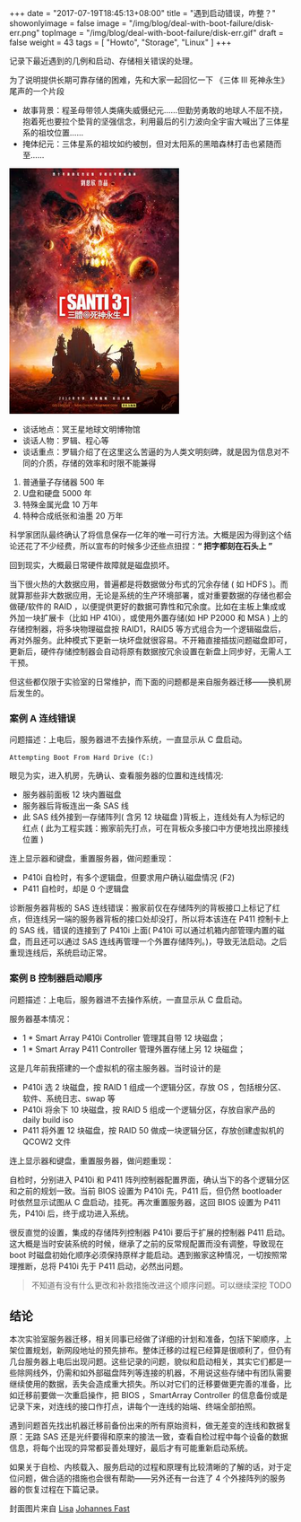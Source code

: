 +++
date = "2017-07-19T18:45:13+08:00"
title = "遇到启动错误，咋整？"
showonlyimage = false
image = "/img/blog/deal-with-boot-failure/disk-err.png"
topImage = "/img/blog/deal-with-boot-failure/disk-err.gif"
draft = false
weight = 43
tags = [ "Howto", "Storage", "Linux" ]
+++

记录下最近遇到的几例和启动、存储相关错误的处理。
<!--more-->

为了说明提供长期可靠存储的困难，先和大家一起回忆一下 《三体 Ⅲ 死神永生》尾声的一个片段  

- 故事背景：程圣母带领人类痛失威慑纪元……但勤劳勇敢的地球人不屈不挠，抱着死也要拉个垫背的坚强信念，利用最后的引力波向全宇宙大喊出了三体星系的祖坟位置……  
- 掩体纪元：三体星系的祖坟如约被刨，但对太阳系的黑暗森林打击也紧随而至……

<img alt="三体 Ⅲ 死神永生" src="/img/blog/deal-with-boot-failure/santi-3.jpg" class="img-responsive">

* 谈话地点：冥王星地球文明博物馆
* 谈话人物：罗辑、程心等
* 谈话重点：罗辑介绍了在这里这么苦逼的为人类文明刻碑，就是因为信息对不同的介质，存储的效率和时限不能兼得

1. 普通量子存储器 500 年
2. U盘和硬盘 5000 年
3. 特殊金属光盘 10 万年
4. 特种合成纸张和油墨 20 万年

科学家团队最终确认了将信息保存一亿年的唯一可行方法。大概是因为得到这个结论还花了不少经费，所以宣布的时候多少还些点扭捏：**“ 把字都刻在石头上 ”**

回到现实，大概最日常硬件故障就是磁盘损坏。

当下很火热的大数据应用，普遍都是将数据做分布式的冗余存储 ( 如 HDFS )。而就算那些非大数据应用，无论是系统的生产环境部署，或对重要数据的存储也都会做硬/软件的 RAID ，以便提供更好的数据可靠性和冗余度。比如在主板上集成或外加一块扩展卡（比如 HP 410i），或使用外置存储(如 HP P2000 和 MSA ) 上的存储控制器，将多块物理磁盘按 RAID1，RAID5 等方式组合为一个逻辑磁盘后，再对外服务。此种模式下更新一块坏盘就很容易。不开箱直接插拔问题磁盘即可，更新后，硬件存储控制器会自动将原有数据按冗余设置在新盘上同步好，无需人工干预。

但这些都仅限于实验室的日常维护，而下面的问题都是来自服务器迁移——换机房后发生的。

### 案例 A 连线错误

问题描述：上电后，服务器进不去操作系统，一直显示从 C 盘启动。
```
Attempting Boot From Hard Drive (C:)
```
眼见为实，进入机房，先确认、查看服务器的位置和连线情况:

- 服务器前面板 12 块内置磁盘
- 服务器后背板连出一条 SAS 线
- 此 SAS 线外接到一存储阵列( 含另 12 块磁盘 )背板上，连线处有人为标记的红点
  ( 此为工程实践：搬家前先打点，可在背板众多接口中方便地找出原接线位置 )

连上显示器和键盘，重置服务器，做问题重现：

- P410i 自检时，有多个逻辑盘，但要求用户确认磁盘情况 (F2)
- P411 自检时，却是 0 个逻辑盘

诊断服务器背板的 SAS 连线错误：搬家前仅在存储阵列的背板接口上标记了红点，但连线另一端的服务器背板的接口处却没打，所以将本该连在 P411 控制卡上的 SAS 线，错误的连接到了 P410i 上面( P410i 可以通过机箱内部管理内置的磁盘，而且还可以通过 SAS 连线再管理一个外置存储阵列。)，导致无法启动。之后重现连线后，系统启动正常。

### 案例 B 控制器启动顺序

问题描述：上电后，服务器进不去操作系统，一直显示从 C 盘启动。

服务器基本情况：

-  1 * Smart Array P410i Controller 管理其自带 12 块磁盘；
-  1 * Smart Array P411 Controller 管理外置存储上另 12 块磁盘；

这是几年前我搭建的一个虚拟机的宿主服务器。当时设计的是

- P410i 选 2 块磁盘，按 RAID 1 组成一个逻辑分区，存放 OS ，包括根分区、软件、系统日志、swap 等
- P410i 将余下 10 块磁盘，按 RAID 5 组成一个逻辑分区，存放自家产品的 daily build iso
- P411 将外置 12 块磁盘，按 RAID 50 做成一块逻辑分区，存放创建虚拟机的 QCOW2 文件

连上显示器和键盘，重置服务器，做问题重现：

自检时，分别进入 P410i 和 P411 阵列控制器配置界面，确认当下的各个逻辑分区和之前的规划一致。当前 BIOS 设置为 P410i 先，P411 后，但仍然 bootloader 时依然显示试图从 C 盘启动，挂死。再次重置服务器，这回 BIOS 设置为 P411 先，P410i 后，终于成功进入系统。

很反直觉的设置，集成的存储阵列控制器 P410i 要后于扩展的控制器 P411 启动。这大概是当时安装系统的时候，继承了之前的反常规配置而没有调整，导致现在 boot 时磁盘初始化顺序必须保持原样才能启动。遇到搬家这种情况，一切按照常理推断，总将 P410i 先于 P411 启动，必然出问题。

> 不知道有没有什么更改和补救措施改进这个顺序问题。可以继续深挖 TODO

## 结论

本次实验室服务器迁移，相关同事已经做了详细的计划和准备，包括下架顺序，上架位置规划，新网段地址的预先排布。整体迁移的过程已经算是很顺利了，但仍有几台服务器上电后出现问题。这些记录的问题，貌似和启动相关，其实它们都是一些除网线外，仍需和如外部磁盘阵列等连接的机器，不用说这些存储中有团队需要继续使用的数据，丢失会造成重大损失。所以对它们的迁移要做更完善的准备，比如迁移前要做一次重启操作，把 BIOS ，SmartArray Controller 的信息备份或是记录下来，对连线的接口作打点，讲每个一连线的始端、终端全部拍照。

遇到问题首先找出机器迁移前备份出来的所有原始资料，做无差变的连线和数据复原：无路 SAS 还是光纤要得和原来的接法一致，查看自检过程中每个设备的数据信息，将每个出现的异常都妥善处理好，最后才有可能重新启动系统。

如果关于自检、内核载入、服务启动的过程和原理有比较清晰的了解的话，对于定位问题，做合适的措施也会很有帮助——另外还有一台连了 4 个外接阵列的服务器的恢复过程在下篇记录。

封面图片来自 [Lisa](https://dribbble.com/shots/3371975-Lisa) <a href="https://dribbble.com/Johannes_Fast"><i class="fa fa-dribbble" aria-hidden="true"></i> Johannes Fast</a>  
